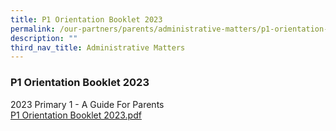 ```yaml
---
title: P1 Orientation Booklet 2023
permalink: /our-partners/parents/administrative-matters/p1-orientation-booklet-2023/
description: ""
third_nav_title: Administrative Matters
---
```

### **P1 Orientation Booklet 2023**
2023 Primary 1 - A Guide For Parents<br>
[P1 Orientation Booklet 2023.pdf](/files/P1%20Orientation%20Booklet%202023.pdf)